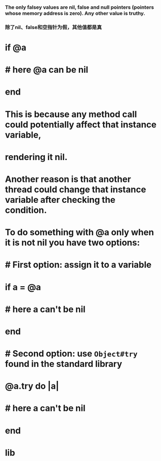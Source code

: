 ###  The only falsey values are nil, false and null pointers (pointers whose memory address is zero). Any other value is truthy.
### 除了nil、false和空指针为假，其他值都是真



# if @a
#   # here @a can be nil
# end
# This is because any method call could potentially affect that instance variable,
# rendering it nil.
# Another reason is that another thread could change that instance variable after checking the condition.

# To do something with @a only when it is not nil you have two options:

# # First option: assign it to a variable
# if a = @a
#   # here a can't be nil
# end

# # Second option: use `Object#try` found in the standard library
# @a.try do |a|
#   # here a can't be nil
# end



# lib 